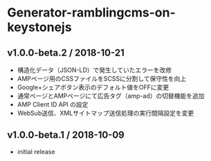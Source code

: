 # Generator-ramblingcms-on-keystonejs

## v1.0.0-beta.2 / 2018-10-21

* 構造化データ（JSON-LD）で発生していたエラーを改修
* AMPページ用のCSSファイルをSCSSに分割して保守性を向上
* Google+シェアボタン表示のデフォルト値をOFFに変更
* 通常ページとAMPページにて広告タグ（amp-ad）の切替機能を追加
* AMP Client ID API の設定
* WebSub送信、XMLサイトマップ送信処理の実行間隔設定を変更


## v1.0.0-beta.1 / 2018-10-09

* initial release

